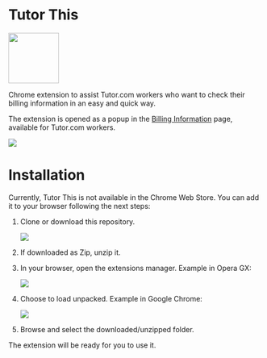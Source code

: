 # Tutor This

<img src="https://github.com/user-attachments/assets/61db7401-22cb-40bf-bb8b-de02e4a37dcd" height="100">

Chrome extension to assist Tutor.com workers who want to check their billing information in an easy and quick way.

The extension is opened as a popup in the [Billing Information](https://prv.tutor.com/nGEN/Apps/SocWinSupportingPages/Provider/BillingInfo.aspx?ProgramGUID=b611858b-4d02-4afe-8053-d082bbc1c58e) page, available for Tutor.com workers.

<img src="https://github.com/user-attachments/assets/d3aa73ad-b3bf-4469-9bf0-e73df49c8b3c">

# Installation

Currently, Tutor This is not available in the Chrome Web Store. You can add it to your browser following the next steps:

1. Clone or download this repository.

   <img src="https://github.com/user-attachments/assets/29809d06-55c6-4f68-9a28-82fcd845563b">

2. If downloaded as Zip, unzip it.
3. In your browser, open the extensions manager. Example in Opera GX:

   <img src="https://github.com/user-attachments/assets/d730e79b-3633-4341-afc0-bbef3eaa4edd">

4. Choose to load unpacked. Example in Google Chrome:

   <img src="https://github.com/user-attachments/assets/90f89783-5831-47b2-a7cd-ab32820639aa">

6. Browse and select the downloaded/unzipped folder.

The extension will be ready for you to use it.
